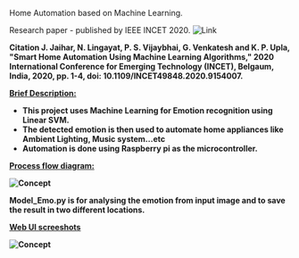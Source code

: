 
<h> Home Automation based on Machine Learning. </h>

Research paper - published by IEEE INCET 2020.
![Link](https://ieeexplore.ieee.org/abstract/document/9154007) 

<b> Citation <b>
J. Jaihar, N. Lingayat, P. S. Vijaybhai, G. Venkatesh and K. P. Upla, "Smart Home Automation Using Machine Learning Algorithms," 2020 International Conference for Emerging Technology (INCET), Belgaum, India, 2020, pp. 1-4, doi: 10.1109/INCET49848.2020.9154007.

<b> <u> Brief Description: </u></b>
- This project uses Machine Learning for Emotion recognition using Linear SVM.
- The detected emotion is then used to automate home appliances like Ambient Lighting, Music system...etc
- Automation is done using Raspberry pi as the microcontroller.

<b> <u> Process flow diagram: </u> </b> 

![Concept](https://github.com/johnjaiharjose/HAML/blob/master/blockdiagram.png)



<b>Model_Emo.py</b> is for analysing the emotion from input image and to save the result in two different locations.

<b> <u> Web UI screeshots </u> </b>

![Concept](https://github.com/johnjaiharjose/Home-Automation-using-Machine-Learning---HAMRPI/blob/master/fullui.png)

